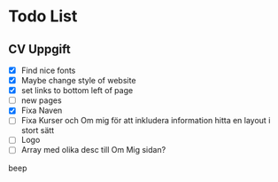 # Todo List

## CV Uppgift
- [X] Find nice fonts
- [X] Maybe change style of website 
- [X] set links to bottom left of page
- [ ] new pages
- [X] Fixa Naven
- [ ] Fixa Kurser och Om mig för att inkludera information hitta en layout i stort sätt
- [ ] Logo
- [ ] Array med olika desc till Om Mig sidan?

beep